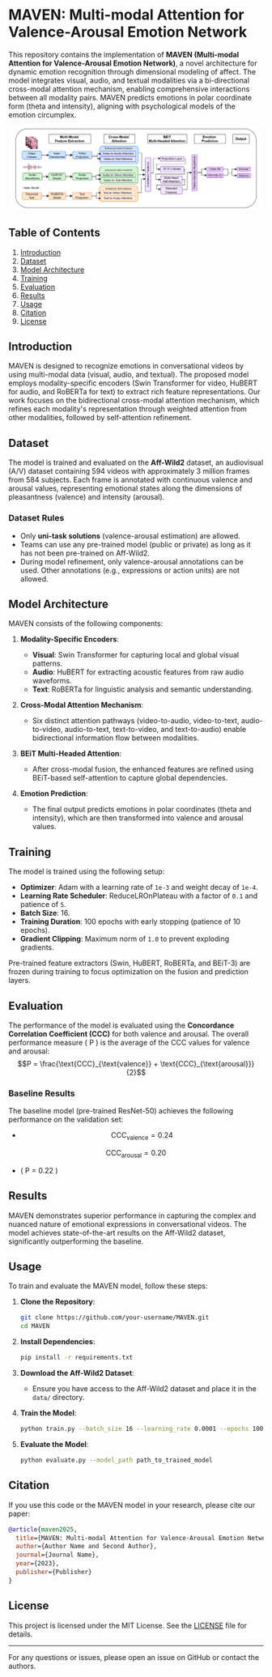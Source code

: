 # MAVEN: Multi-modal Attention for Valence-Arousal Emotion Network

This repository contains the implementation of **MAVEN (Multi-modal Attention for Valence-Arousal Emotion Network)**, a novel architecture for dynamic emotion recognition through dimensional modeling of affect. The model integrates visual, audio, and textual modalities via a bi-directional cross-modal attention mechanism, enabling comprehensive interactions between all modality pairs. MAVEN predicts emotions in polar coordinate form (theta and intensity), aligning with psychological models of the emotion circumplex.

![Architecture Diagram](architecture.jpg)

## Table of Contents
1. [Introduction](#introduction)
2. [Dataset](#dataset)
3. [Model Architecture](#model-architecture)
4. [Training](#training)
5. [Evaluation](#evaluation)
6. [Results](#results)
7. [Usage](#usage)
8. [Citation](#citation)
9. [License](#license)

## Introduction
MAVEN is designed to recognize emotions in conversational videos by using multi-modal data (visual, audio, and textual). The proposed model employs modality-specific encoders (Swin Transformer for video, HuBERT for audio, and RoBERTa for text) to extract rich feature representations. Our work focuses on the bidirectional cross-modal attention mechanism, which refines each modality's representation through weighted attention from other modalities, followed by self-attention refinement.

## Dataset
The model is trained and evaluated on the **Aff-Wild2** dataset, an audiovisual (A/V) dataset containing 594 videos with approximately 3 million frames from 584 subjects. Each frame is annotated with continuous valence and arousal values, representing emotional states along the dimensions of pleasantness (valence) and intensity (arousal).

### Dataset Rules
- Only **uni-task solutions** (valence-arousal estimation) are allowed.
- Teams can use any pre-trained model (public or private) as long as it has not been pre-trained on Aff-Wild2.
- During model refinement, only valence-arousal annotations can be used. Other annotations (e.g., expressions or action units) are not allowed.

## Model Architecture
MAVEN consists of the following components:
1. **Modality-Specific Encoders**:
   - **Visual**: Swin Transformer for capturing local and global visual patterns.
   - **Audio**: HuBERT for extracting acoustic features from raw audio waveforms.
   - **Text**: RoBERTa for linguistic analysis and semantic understanding.

2. **Cross-Modal Attention Mechanism**:
   - Six distinct attention pathways (video-to-audio, video-to-text, audio-to-video, audio-to-text, text-to-video, and text-to-audio) enable bidirectional information flow between modalities.

3. **BEiT Multi-Headed Attention**:
   - After cross-modal fusion, the enhanced features are refined using BEiT-based self-attention to capture global dependencies.

4. **Emotion Prediction**:
   - The final output predicts emotions in polar coordinates (theta and intensity), which are then transformed into valence and arousal values.

## Training
The model is trained using the following setup:
- **Optimizer**: Adam with a learning rate of `1e-3` and weight decay of `1e-4`.
- **Learning Rate Scheduler**: ReduceLROnPlateau with a factor of `0.1` and patience of `5`.
- **Batch Size**: 16.
- **Training Duration**: 100 epochs with early stopping (patience of 10 epochs).
- **Gradient Clipping**: Maximum norm of `1.0` to prevent exploding gradients.

Pre-trained feature extractors (Swin, HuBERT, RoBERTa, and BEiT-3) are frozen during training to focus optimization on the fusion and prediction layers.

## Evaluation
The performance of the model is evaluated using the **Concordance Correlation Coefficient (CCC)** for both valence and arousal. The overall performance measure \( P \) is the average of the CCC values for valence and arousal: 
$$P = \frac{\text{CCC}_{\text{valence}} + \text{CCC}_{\text{arousal}}}{2}$$

### Baseline Results
The baseline model (pre-trained ResNet-50) achieves the following performance on the validation set:
- $$
\text{CCC}_{\text{valence}} = 0.24
$$

$$
\text{CCC}_{\text{arousal}} = 0.20
$$

- \( P = 0.22 \)

## Results
MAVEN demonstrates superior performance in capturing the complex and nuanced nature of emotional expressions in conversational videos. The model achieves state-of-the-art results on the Aff-Wild2 dataset, significantly outperforming the baseline.

## Usage
To train and evaluate the MAVEN model, follow these steps:

1. **Clone the Repository**:
   ```bash
   git clone https://github.com/your-username/MAVEN.git
   cd MAVEN
   ```

2. **Install Dependencies**:
   ```bash
   pip install -r requirements.txt
   ```

3. **Download the Aff-Wild2 Dataset**:
   - Ensure you have access to the Aff-Wild2 dataset and place it in the `data/` directory.

4. **Train the Model**:
   ```bash
   python train.py --batch_size 16 --learning_rate 0.0001 --epochs 100
   ```

5. **Evaluate the Model**:
   ```bash
   python evaluate.py --model_path path_to_trained_model
   ```

## Citation
If you use this code or the MAVEN model in your research, please cite our paper:

```bibtex
@article{maven2025,
  title={MAVEN: Multi-modal Attention for Valence-Arousal Emotion Network},
  author={Author Name and Second Author},
  journal={Journal Name},
  year={2023},
  publisher={Publisher}
}
```

## License
This project is licensed under the MIT License. See the [LICENSE](LICENSE) file for details.

---

For any questions or issues, please open an issue on GitHub or contact the authors.
